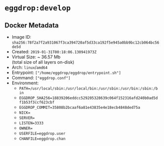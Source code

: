 # `eggdrop:develop`

## Docker Metadata

- Image ID: `sha256:78f2a7f2a931067f3ca394720af5d33ca192f5e945a0bb9bc12cb064bc56de5d`
- Created: `2019-01-31T00:18:06.130941973Z`
- Virtual Size: ~ 36.57 Mb  
  (total size of all layers on-disk)
- Arch: `linux`/`amd64`
- Entrypoint: `["/home/eggdrop/eggdrop/entrypoint.sh"]`
- Command: `["eggdrop.conf"]`
- Environment:
  - `PATH=/usr/local/sbin:/usr/local/bin:/usr/sbin:/usr/bin:/sbin:/bin`
  - `EGGDROP_SHA256=18839206eddcc529205328639c064f152316afd240b0ad5df1b53f3ccf623cbf`
  - `EGGDROP_COMMIT=35808b2bcaaf6a81e43835e4e18ecb4848ded75a`
  - `NICK=`
  - `SERVER=`
  - `LISTEN=3333`
  - `OWNER=`
  - `USERFILE=eggdrop.user`
  - `CHANFILE=eggdrop.chan`
